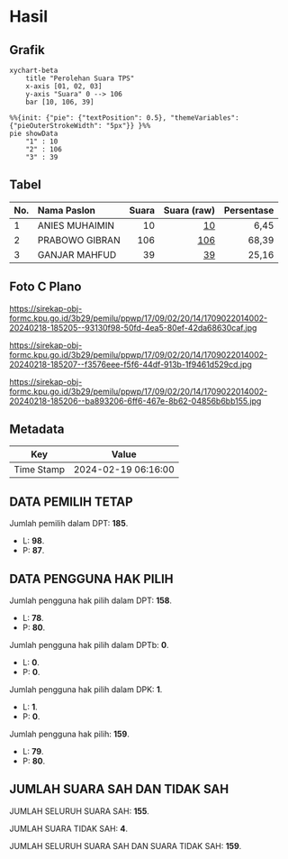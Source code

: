 # Hasil

## Grafik

```mermaid
xychart-beta
    title "Perolehan Suara TPS"
    x-axis [01, 02, 03]
    y-axis "Suara" 0 --> 106
    bar [10, 106, 39]
```

```mermaid
%%{init: {"pie": {"textPosition": 0.5}, "themeVariables": {"pieOuterStrokeWidth": "5px"}} }%%
pie showData
    "1" : 10
    "2" : 106
    "3" : 39
```

## Tabel

| No. | Nama Paslon    | Suara | Suara (raw) | Persentase |
|:--- |:-------------- | -----:| -----------:| ----------:|
| 1   | ANIES MUHAIMIN | 10    | [10][p-1]   | 6,45       |
| 2   | PRABOWO GIBRAN | 106   | [106][p-2]  | 68,39      |
| 3   | GANJAR MAHFUD  | 39    | [39][p-3]   | 25,16      |


[p-1]: https://github.com/gigit-pemilu/pemilu-2024-17-bengkulu/blob/main/pilpres/hitung-suara/sub/17-bengkulu/sub/09-bengkulu-tengah/sub/02-talang-empat/sub/2014-jum'at/sub/002-tps/sub/paslon-1.txt
[p-2]: https://github.com/gigit-pemilu/pemilu-2024-17-bengkulu/blob/main/pilpres/hitung-suara/sub/17-bengkulu/sub/09-bengkulu-tengah/sub/02-talang-empat/sub/2014-jum'at/sub/002-tps/sub/paslon-2.txt
[p-3]: https://github.com/gigit-pemilu/pemilu-2024-17-bengkulu/blob/main/pilpres/hitung-suara/sub/17-bengkulu/sub/09-bengkulu-tengah/sub/02-talang-empat/sub/2014-jum'at/sub/002-tps/sub/paslon-3.txt

## Foto C Plano

https://sirekap-obj-formc.kpu.go.id/3b29/pemilu/ppwp/17/09/02/20/14/1709022014002-20240218-185205--93130f98-50fd-4ea5-80ef-42da68630caf.jpg

https://sirekap-obj-formc.kpu.go.id/3b29/pemilu/ppwp/17/09/02/20/14/1709022014002-20240218-185207--f3576eee-f5f6-44df-913b-1f9461d529cd.jpg

https://sirekap-obj-formc.kpu.go.id/3b29/pemilu/ppwp/17/09/02/20/14/1709022014002-20240218-185206--ba893206-6ff6-467e-8b62-04856b6bb155.jpg


## Metadata

| Key        | Value               |
| ---------- | ------------------- |
| Time Stamp | 2024-02-19 06:16:00 |


## DATA PEMILIH TETAP

Jumlah pemilih dalam DPT: **185**.
 * L: **98**.
 * P: **87**.

## DATA PENGGUNA HAK PILIH

Jumlah pengguna hak pilih dalam DPT: **158**.
 * L: **78**.
 * P: **80**.

Jumlah pengguna hak pilih dalam DPTb: **0**.
 * L: **0**.
 * P: **0**.

Jumlah pengguna hak pilih dalam DPK: **1**.
 * L: **1**.
 * P: **0**.

Jumlah pengguna hak pilih: **159**.
 * L: **79**.
 * P: **80**.

## JUMLAH SUARA SAH DAN TIDAK SAH

JUMLAH SELURUH SUARA SAH: **155**.

JUMLAH SUARA TIDAK SAH: **4**.

JUMLAH SELURUH SUARA SAH DAN SUARA TIDAK SAH: **159**.


